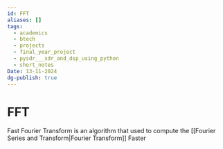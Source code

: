 ```yaml
---
id: FFT
aliases: []
tags:
  - academics
  - btech
  - projects
  - final_year_project
  - pysdr___sdr_and_dsp_using_python
  - short_notes
Date: 13-11-2024
dg-publish: true
---
```

# FFT
Fast Fourier Transform is an algorithm that used to compute the [[Fourier Series and Transform|Fourier Transform]] Faster

